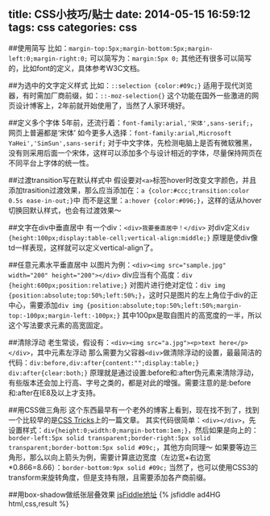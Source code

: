 title: CSS小技巧/贴士
date: 2014-05-15 16:59:12
tags: css
categories: css
---
##使用简写
比如：`margin-top:5px;margin-bottom:5px;margin-left:0;margin-right:0;`
可以简写为：`margin:5px 0;`
其他还有很多可以简写的，比如font的定义，具体参考W3C文档。

##为选中的文字定义样式
比如：`::selection {color:#09c;}`
适用于现代浏览器，有时需加厂商前缀，如：`::-moz-selection{}`
这个功能在国外一些激进的网页设计博客上，2年前就开始使用了，<!-- more -->当然了人家环境好。

##定义多个字体
5年前，还流行着：`font-family:arial,'宋体',sans-serif;`，网页上普遍都是‘宋体’
如今更多人选择：`font-family:arial,Microsoft YaHei','SimSun',sans-serif;`
对于中文字体，先检测电脑上是否有微软雅黑，没有则采用后面一个宋体，这样可以添加多个与设计相近的字体，尽量保持网页在不同平台上字体的统一性。

##过渡transition写在默认样式中
假设要对`<a>`标签hover时改变文字颜色，并且添加trasition过渡效果，那么应当添加在：`a {color:#ccc;transition:color 0.5s ease-in-out;}`中
而不是这里：`a:hover {color:#096;}`，这样的话从hover切换回默认样式，也会有过渡效果～

##文字在div中垂直居中
有一个div：`<div>我要垂直居中！</div>`
对div定义`div {height:100px;display:table-cell;vertical-align:middle;}`
原理是使div像td一样表现，这样就可以定义vertical-align了。

##任意元素水平垂直居中
以图片为例：`<div><img src="sample.jpg" width="200" height="200"></div>`
div应当有个高度：`div {height:600px;position:relative;}`
对图片进行绝对定位：`div img {position:absolute;top:50%;left:50%;}`，这时只是图片的左上角位于div的正中心，需要添加`div img {position:absolute;top:50%;left:50%;margin-top:-100px;margin-left:-100px;}`
其中100px是取自图片的高宽度的一半，所以这个写法要求元素的高宽固定。

##清除浮动
老生常谈，假设有：`<div><img src="a.jpg"><p>text here</p></div>`，其中<img>元素左浮动
那么需要为父容器`<div>`做清除浮动的设置，最最简洁的代码：`div:before,div:after{content:"";display:table;} div:after{clear:both;}`
原理就是通过设置:before和:after伪元素来清除浮动，有些版本还会加上行高、字号之类的，都是对此的增强。需要注意的是:before和:after在IE8及以上才支持。

##用CSS做三角形
这个东西最早有一个老外的博客上看到，现在找不到了，找到一个比较早的是[CSS Tricks](http://css-tricks.com/snippets/css/css-triangle/)上的一篇文章。
其实代码很简单：`<div></div>`，先设置样式：`div{height:0;width:0;margin-bottom:1em;}`，然后如果是向上的：`border-left:5px solid transparent;border-right:5px solid transparent;border-bottom:5px solid #09c;`，其他方向同理～
如果要等边三角形，那么以向上箭头为例，需要计算底边宽度（左边宽+右边宽*0.866=8.66）：`border-bottom:9px solid #09c;`
当然了，也可以使用CSS3的transform来旋转角度，但是支持有限，且需要添加各产商前缀。

##用box-shadow做纸张层叠效果
[jsFiddle地址](http://jsfiddle.net/66beta/ad4HG/)
{% jsfiddle ad4HG html,css,result %}
